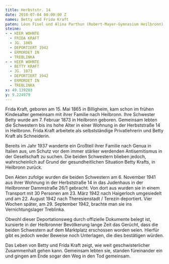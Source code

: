 ```yaml
---
title: Herbststr. 14
date: 2018-07-04 00:00:00 Z
names: Betty und Frida Kraft
paten: Léon Fisel und Alina Parthun (Robert-Mayer-Gymnasium Heilbronn)
steine:
- - HIER WOHNTE
  - FRIDA KRAFT
  - JG. 1865
  - DEPORTIERT 1942
  - ERMORDET IN
  - TREBLINKA
- - HIER WOHNTE
  - BETTY KRAFT
  - JG. 1873
  - DEPORTIERT 1942
  - ERMORDET IN
  - TREBLINKA
x: 49.139283
y: 9.224979
---
```


Frida Kraft, geboren am 15. Mai 1865 in Billigheim, kam schon im frühen Kindesalter gemeinsam mit ihrer Familie nach Heilbronn. Ihre Schwester Betty wurde am 7. Februar 1873 in Heilbronn geboren. Gemeinsam lebten die Schwestern bis ins hohe Alter in einer Wohnung in der Herbststraße 14 in Heilbronn. Frida Kraft arbeitete als selbstständige Privatlehrerin und Betty Kraft als Schneiderin. 

Bereits im Jahr 1937 wanderte ein Großteil ihrer Familie nach Genua in Italien aus, um Schutz vor dem immer stärker werdenden Antisemitismus in der Gesellschaft zu suchen. Die beiden Schwestern blieben jedoch, wahrscheinlich auf Grund der gesundheitlichen Situation Betty Krafts, in Heilbronn zurück. 

Den Akten zufolge wurden die beiden Schwestern am 6. November 1941 aus ihrer Wohnung in der Herbststraße 14 in das Judenhaus in der Heilbronner Dammstraße 26/1 gebracht. Von dort aus wurden sie in einem Transport mit 30 Personen am 23. März 1942 nach Haigerloch umgesiedelt und am 22. August 1942 nach Theresienstadt / Terezín deportiert. Vier Wochen später, am 29. September 1942, brachte man sie ins Vernichtungslager Treblinka.

Obwohl dieser Deportationsweg durch offizielle Dokumente belegt ist, kursierte in der Heilbronner Bevölkerung lange Zeit das Gerücht, dass die beiden Schwestern auf dem Marktplatz erschossen worden seien. Hierfür gibt es jedoch weder Beweise noch Unterlagen, die dies bestätigen würden. 

Das Leben von Betty und Frida Kraft zeigt, wie weit geschwisterlicher Zusammenhalt gehen kann. Gemeinsam lebten sie, standen füreinander ein und gingen am Ende sogar den Weg in den Tod gemeinsam.
